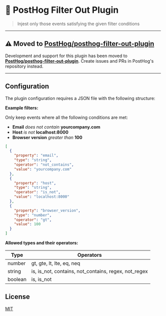 # 🦔 PostHog Filter Out Plugin

> Injest only those events satisfying the given filter conditions

---

## ⚠️ Moved to [PostHog/posthog-filter-out-plugin](https://github.com/PostHog/posthog-filter-out-plugin)

Development and support for this plugin has been moved to [**PostHog/posthog-filter-out-plugin**](https://github.com/PostHog/posthog-filter-out-plugin). Create issues and PRs in PostHog's repository instead.

---

## Configuration

The plugin configuration requires a JSON file with the following structure:

**Example filters:**

Only keep events where all the following conditions are met:

- **Email** _does not contain_ **yourcompany.com**
- **Host** _is not_ **localhost:8000**
- **Browser version** _greater than_ **100**

```json
[
  {
    "property": "email",
    "type": "string",
    "operator": "not_contains",
    "value": "yourcompany.com"
  },
  {
    "property": "host",
    "type": "string",
    "operator": "is_not",
    "value": "localhost:8000"
  },
  {
    "property": "browser_version",
    "type": "number",
    "operator": "gt",
    "value": 100
  }
]
```

**Allowed types and their operators:**

| Type    | Operators                                            |
| ------- | ---------------------------------------------------- |
| number  | gt, gte, lt, lte, eq, neq                            |
| string  | is, is_not, contains, not_contains, regex, not_regex |
| boolean | is, is_not                                           |

## License

[MIT](LICENSE)
